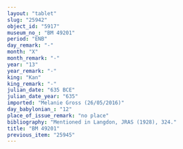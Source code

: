 ```yaml
---
layout: "tablet"
slug: "25942"
object_id: "5917"
museum_no_: "BM 49201"
period: "ENB"
day_remark: "-"
month: "X"
month_remark: "-"
year: "13"
year_remark: "-"
king: "Kan"
king_remark: "-"
julian_date: "635 BCE"
julian_date_year: "635"
imported: "Melanie Gross (26/05/2016)"
day_babylonian_: "12"
place_of_issue_remark: "no place"
bibliography: "Mentioned in Langdon, JRAS (1928), 324."
title: "BM 49201"
previous_item: "25945"
---
```

